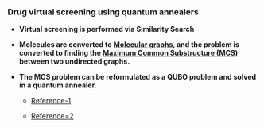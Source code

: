 ### Drug virtual screening using quantum annealers
 - **Virtual screening is performed via Similarity Search**
 
 - **Molecules are converted to [Molecular graphs](https://en.wikipedia.org/wiki/Molecular_graph), and the problem is converted to finding the [Maximum Common Substructure (MCS)](https://projects.volkamerlab.org/teachopencadd/talktorials/T006_compound_maximum_common_substructures.html) between two undirected graphs.**
 
 - **The MCS problem can be reformulated as a QUBO problem and solved in a quantum annealer.**
     
     - [Reference-1](https://pubs.acs.org/doi/abs/10.1021/acs.jcim.9b00195)
     
     - [Reference=2](https://pubs.acs.org/doi/10.1021/acsomega.0c00987)
